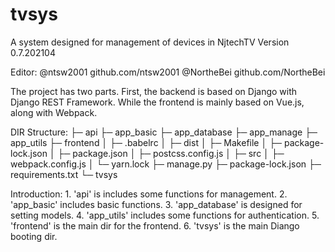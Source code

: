 # tvsys
A system designed for management of devices in NjtechTV
Version 0.7.202104


Editor: @ntsw2001   github.com/ntsw2001
        @NortheBei  github.com/NortheBei

The project has two parts. First, the backend is based on Django with Django REST Framework. While the frontend is mainly based on Vue.js, along with Webpack.

DIR Structure:
├─ api
├─ app_basic
├─ app_database
├─ app_manage
├─ app_utils
├─ frontend
│  ├─ .babelrc
│  ├─ dist
│  ├─ Makefile
│  ├─ package-lock.json
│  ├─ package.json
│  ├─ postcss.config.js
│  ├─ src
│  ├─ webpack.config.js
│  └─ yarn.lock
├─ manage.py
├─ package-lock.json
├─ requirements.txt
└─ tvsys

Introduction: 1. 'api' is includes some functions for management.
              2. 'app_basic' includes basic functions.
              3. 'app_database' is designed for setting models.
              4. 'app_utils' includes some functions for authentication.
              5. 'frontend' is the main dir for the frontend.
              6. 'tvsys' is the main Diango booting dir.
